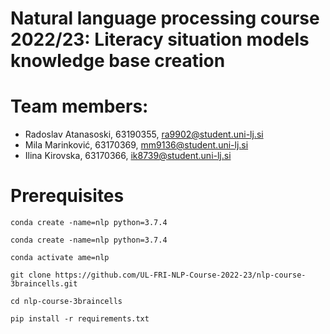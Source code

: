 # Natural language processing course 2022/23: Literacy situation models knowledge base creation

# Team members:
 * Radoslav Atanasoski, 63190355, ra9902@student.uni-lj.si
 * Mila Marinković, 63170369, mm9136@student.uni-lj.si
 * Ilina Kirovska, 63170366, ik8739@student.uni-lj.si
 
<!-- Group public acronym/name: burek
 > This value will be used for publishing marks/scores. It will be known only to you and not you colleagues. -->
 
# Prerequisites

 ```conda create -name=nlp python=3.7.4```
 
 ```conda create -name=nlp python=3.7.4 ```
 
 ```conda activate ame=nlp```
 
 ```git clone https://github.com/UL-FRI-NLP-Course-2022-23/nlp-course-3braincells.git```
 
 ```cd nlp-course-3braincells```
 
 ```pip install -r requirements.txt  ```
 
